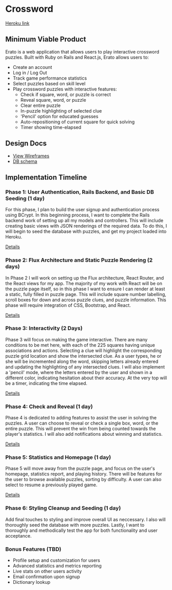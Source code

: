 # Crossword

[Heroku link][heroku]

[heroku]: http://www.herokuapp.com

## Minimum Viable Product

Erato is a web application that allows users to play interactive crossword puzzles.  Built with Ruby on Rails and React.js, Erato allows users to:

* Create an account
* Log in / Log Out
* Track game performance statistics
* Select puzzles based on skill level
* Play crossword puzzles with interactive features:
  * Check if square, word, or puzzle is correct
  * Reveal square, word, or puzzle
  * Clear entire puzzle
  * In-puzzle highlighting of selected clue
  * 'Pencil' option for educated guesses
  * Auto-repositioning of current square for quick solving
  * Timer showing time-elapsed

## Design Docs
* [View Wireframes][view]
* [DB schema][schema]

[view]: ./docs/views.md
[schema]: ./docs/schema.md

## Implementation Timeline

### Phase 1: User Authentication, Rails Backend, and Basic DB Seeding (1 day)

For this phase, I plan to build the user signup and authentication process using BCrypt.  In this beginning process, I want to complete the Rails backend work of setting up all my models and controllers.  This will include creating basic views with JSON renderings of the required data.  To do this, I will begin to seed the database with puzzles, and get my project loaded into Heroku.

[Details][phase-one]


### Phase 2: Flux Architecture and Static Puzzle Rendering (2 days)

In Phase 2 I will work on setting up the Flux architecture, React Router, and the React views for my app.  The majority of my work with React will be on the puzzle page itself, so in this phase I want to ensure I can render at least a static, fully filled in puzzle page.  This will include square number labelling, scroll boxes for down and across puzzle clues, and puzzle information.  This phase will require integration of CSS, Bootstrap, and React.  

[Details][phase-two]

### Phase 3: Interactivity (2 Days)

Phase 3 will focus on making the game interactive.  There are many conditions to be met here, with each of the 225 squares having unique associations and actions.  Selecting a clue will highlight the corresponding puzzle grid location and show the intersected clue.  As a user types, he or she will be incremented along the word, skipping letters already entered and updating the highlighting of any intersected clues.  I will also implement a 'pencil' mode, where the letters entered by the user and shown in a different color, indicating hesitation about their accuracy.  At the very top will be a timer, indicating the time elapsed.  

[Details][phase-three]

### Phase 4: Check and Reveal (1 day)

Phase 4 is dedicated to adding features to assist the user in solving the puzzles.  A user can choose to reveal or check a single box, word, or the entire puzzle.  This will prevent the win from being counted towards the player's statistics.  I will also add notifications about winning and statistics.  

[Details][phase-four]

### Phase 5: Statistics and Homepage (1 day)

Phase 5 will move away from the puzzle page, and focus on the user's homepage, statistics report, and playing history.  There will be features for the user to browse available puzzles, sorting by difficulty.  A user can also select to resume a previously played game.  

[Details][phase-five]

### Phase 6: Styling Cleanup and Seeding (1 day)

Add final touches to styling and improve overall UI as neccessary.  I also will thoroughly seed the database with more puzzles.  Lastly, I want to thoroughly and methodically test the app for both functionality and user acceptance.    


### Bonus Features (TBD)
* Profile setup and customization for users
* Advanced statistics and metrics reporting
* Live stats on other users activity
* Email confirmation upon signup
* Dictionary lookup

[phase-one]: ./docs/phases/phase1.md
[phase-two]: ./docs/phases/phase2.md
[phase-three]: ./docs/phases/phase3.md
[phase-four]: ./docs/phases/phase4.md
[phase-five]: ./docs/phases/phase5.md
